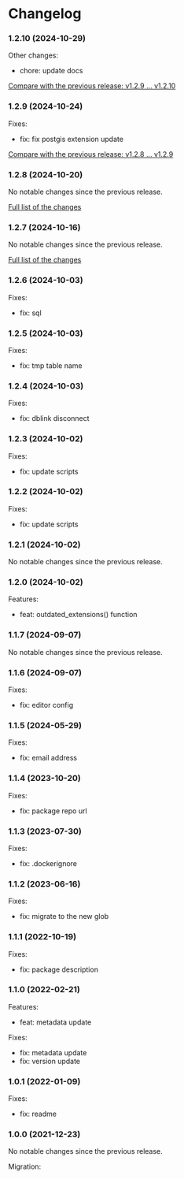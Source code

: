 # Changelog

### 1.2.10 (2024-10-29)

Other changes:

- chore: update docs

[Compare with the previous release: v1.2.9 ... v1.2.10](https://github.com/softvisio/postgresql-softvisio-admin/compare/v1.2.9...v1.2.10)

### 1.2.9 (2024-10-24)

Fixes:

- fix: fix postgis extension update

[Compare with the previous release: v1.2.8 ... v1.2.9](https://github.com/softvisio/postgresql-softvisio-admin/compare/v1.2.8...v1.2.9)

### 1.2.8 (2024-10-20)

No notable changes since the previous release.

[Full list of the changes](https://github.com/softvisio/postgresql-softvisio-admin/compare/v1.2.7...v1.2.8)

### 1.2.7 (2024-10-16)

No notable changes since the previous release.

[Full list of the changes](https://github.com/softvisio/postgresql-softvisio-admin/compare/v1.2.6...v1.2.7)

### 1.2.6 (2024-10-03)

Fixes:

- fix: sql

### 1.2.5 (2024-10-03)

Fixes:

- fix: tmp table name

### 1.2.4 (2024-10-03)

Fixes:

- fix: dblink disconnect

### 1.2.3 (2024-10-02)

Fixes:

- fix: update scripts

### 1.2.2 (2024-10-02)

Fixes:

- fix: update scripts

### 1.2.1 (2024-10-02)

No notable changes since the previous release.

### 1.2.0 (2024-10-02)

Features:

- feat: outdated_extensions() function

### 1.1.7 (2024-09-07)

No notable changes since the previous release.

### 1.1.6 (2024-09-07)

Fixes:

- fix: editor config

### 1.1.5 (2024-05-29)

Fixes:

- fix: email address

### 1.1.4 (2023-10-20)

Fixes:

- fix: package repo url

### 1.1.3 (2023-07-30)

Fixes:

- fix: .dockerignore

### 1.1.2 (2023-06-16)

Fixes:

- fix: migrate to the new glob

### 1.1.1 (2022-10-19)

Fixes:

- fix: package description

### 1.1.0 (2022-02-21)

Features:

- feat: metadata update

Fixes:

- fix: metadata update
- fix: version update

### 1.0.1 (2022-01-09)

Fixes:

- fix: readme

### 1.0.0 (2021-12-23)

No notable changes since the previous release.

Migration:

